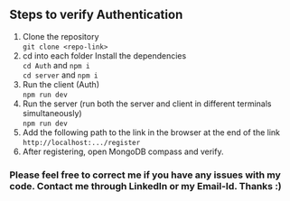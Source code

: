 ## Steps to verify Authentication

1. Clone the repository<br>
`git clone <repo-link>`
2. cd into each folder Install the dependencies<br>
`cd Auth` and `npm i`<br>
`cd server` and `npm i`
3. Run the client (Auth)<br>
`npm run dev`<br>
4. Run the server (run both the server and client in different terminals simultaneously)<br>
`npm run dev`<br>
5. Add the following path to the link in the browser at the end of the link<br>
`http://localhost:.../register`<br>
6. After registering, open MongoDB compass and verify.

### Please feel free to correct me if you have any issues with my code. Contact me through LinkedIn or my Email-Id. Thanks :)